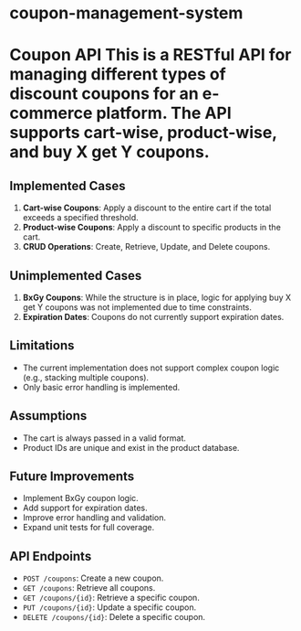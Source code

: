 # coupon-management-system
# Coupon API  This is a RESTful API for managing different types of discount coupons for an e-commerce platform. The API supports cart-wise, product-wise, and buy X get Y coupons.

## Implemented Cases

1. **Cart-wise Coupons**: Apply a discount to the entire cart if the total exceeds a specified threshold.
2. **Product-wise Coupons**: Apply a discount to specific products in the cart.
3. **CRUD Operations**: Create, Retrieve, Update, and Delete coupons.

## Unimplemented Cases

1. **BxGy Coupons**: While the structure is in place, logic for applying buy X get Y coupons was not implemented due to time constraints.
2. **Expiration Dates**: Coupons do not currently support expiration dates.

## Limitations

- The current implementation does not support complex coupon logic (e.g., stacking multiple coupons).
- Only basic error handling is implemented.

## Assumptions

- The cart is always passed in a valid format.
- Product IDs are unique and exist in the product database.

## Future Improvements

- Implement BxGy coupon logic.
- Add support for expiration dates.
- Improve error handling and validation.
- Expand unit tests for full coverage.

## API Endpoints

- `POST /coupons`: Create a new coupon.
- `GET /coupons`: Retrieve all coupons.
- `GET /coupons/{id}`: Retrieve a specific coupon.
- `PUT /coupons/{id}`: Update a specific coupon.
- `DELETE /coupons/{id}`: Delete a specific coupon.
